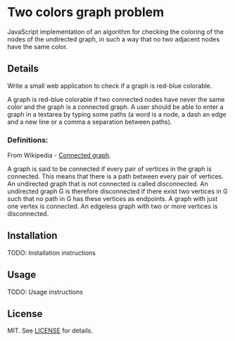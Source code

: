 # Two colors graph problem

JavaScript implementation of an algorithm for checking the coloring of the nodes of the undirected graph, in such a way that no two adjacent nodes have the same color.

## Details

Write a small web application to check if a graph is red-blue colorable.

A graph is red-blue colorable if two connected nodes have never the same color and the graph is a connected graph. A user should be able to enter a graph in a textarea by typing some paths (a word is a node, a dash an edge and a new line or a comma a separation between paths).

### Definitions:

From Wikipedia - [Connected graph](<https://en.wikipedia.org/wiki/Connectivity_(graph_theory)>).

A graph is said to be connected if every pair of vertices in the graph is connected. This means that there is a path between every pair of vertices. An undirected graph that is not connected is called disconnected. An undirected graph G is therefore disconnected if there exist two vertices in G such that no path in G has these vertices as endpoints. A graph with just one vertex is connected. An edgeless graph with two or more vertices is disconnected.

## Installation

TODO: Installation instructions

## Usage

TODO: Usage instructions

## License

MIT. See [LICENSE](LICENSE) for details.

